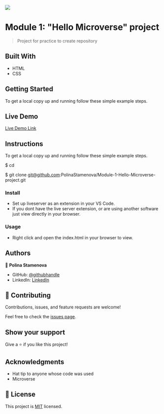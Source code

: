 ![](https://img.shields.io/badge/myapp-blueviolet)

# Module 1: "Hello Microverse" project

> Project for practice to create repository

<!-- ![screenshot](./app_screenshot.png) -->

## Built With

- HTML
- CSS

## Getting Started

To get a local copy up and running follow these simple example steps.

## Live Demo

[Live Demo Link](https://polinastamenova.github.io/Module-1-Hello-Microverse-project/)

## Instructions

To get a local copy up and running follow these simple example steps.

$ cd <folder>

$ git clone git@github.com:PolinaStamenova/Module-1-Hello-Microverse-project.git

### Install

- Set up liveserver as an extension in your VS Code.
- If you dont have the live server extension, or are using another software just view directly in your browser.

### Usage

- Right click and open the index.html in your browser to view.

## Authors

👤 **Polina Stamenova**

- GitHub: [@githubhandle](https://github.com/PolinaStamenova)
- LinkedIn: [LinkedIn](https://www.linkedin.com/in/polina-stamenova-a60766112/)

## 🤝 Contributing

Contributions, issues, and feature requests are welcome!

Feel free to check the [issues page](https://github.com/PolinaStamenova/Module-1-Hello-Microverse-project/issues).

## Show your support

Give a ⭐️ if you like this project!

## Acknowledgments

- Hat tip to anyone whose code was used
- Microverse

## 📝 License

This project is [MIT](lic.url) licensed.
